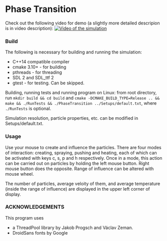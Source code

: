 # Phase Transition

Check out the following video for demo (a slightly more detailed descripion is in video description):
[![Video of the simulation](https://img.youtube.com/vi/SFf3pcE08NM/0.jpg)](https://youtu.be/SFf3pcE08NM)

### Build

The following is necessary for building and running the simulation:

* C++14 compatible compiler
* cmake 3.10+ - for building
* pthreads - for threading
* SDL 2 and SDL_ttf 2
* gtest - for testing. Can be skipped.

Building, running tests and running program on Linux: from root directory, run `mkdir build && cd build` and
`cmake -DCMAKE_BUILD_TYPE=Release .. && make && ./RunTests && ./PhaseTransition ../Setups/default.txt`,
where `./RunTests` is optional.

Simulation resolution, particle properties, etc. can be modified in Setups/default.txt.

### Usage

Use your mouse to create and influence the particles. There are four modes of interaction: creating, spraying, pushing and heating, each of which can be activated with keys c, s, p and h respectively. Once in a mode, this action can be carried out on particles by holding the left mouse button. Right mouse button does the opposite. Range of influence can be altered with mouse wheel.

The number of particles, average veloity of them, and average temperature (inside the range of influence) are displayed in the upper left corner of display.

### ACKNOWLEDGEMENTS

This program uses
* a ThreadPool library by Jakob Progsch and Václav Zeman.
* DroidSans fonts by Google

